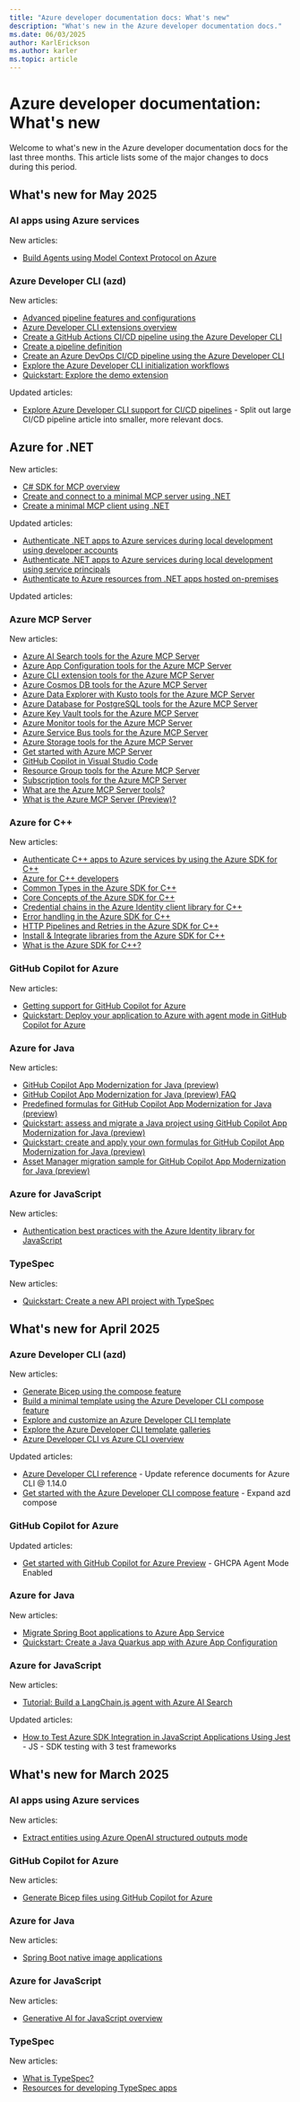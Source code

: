 ```yaml
---
title: "Azure developer documentation docs: What's new"
description: "What's new in the Azure developer documentation docs."
ms.date: 06/03/2025
author: KarlErickson
ms.author: karler
ms.topic: article
---
```


# Azure developer documentation: What's new

Welcome to what's new in the Azure developer documentation docs for the last three months. This article lists some of the major changes to docs during this period.

## What's new for May 2025

### AI apps using Azure services

New articles:

- [Build Agents using Model Context Protocol on Azure](../ai/intro-agents-mcp.md)

### Azure Developer CLI (azd)

New articles:

- [Advanced pipeline features and configurations](../azure-developer-cli/pipeline-advanced-features.md)
- [Azure Developer CLI extensions overview](../azure-developer-cli/extensions/overview.md)
- [Create a GitHub Actions CI/CD pipeline using the Azure Developer CLI](../azure-developer-cli/pipeline-github-actions.md)
- [Create a pipeline definition](../azure-developer-cli/pipeline-create-definition.md)
- [Create an Azure DevOps CI/CD pipeline using the Azure Developer CLI](../azure-developer-cli/pipeline-azure-pipelines.md)
- [Explore the Azure Developer CLI initialization workflows](../azure-developer-cli/azd-init-workflow.md)
- [Quickstart: Explore the demo extension](../azure-developer-cli/extensions/quickstart-ai-extension.md)

Updated articles:

- [Explore Azure Developer CLI support for CI/CD pipelines](../azure-developer-cli/configure-devops-pipeline.md) - Split out large CI/CD pipeline article into smaller, more relevant docs.

## Azure for .NET

New articles:

- [C# SDK for MCP overview](/dotnet/ai/get-started-mcp)
- [Create and connect to a minimal MCP server using .NET](/dotnet/ai/quickstarts/build-mcp-server)
- [Create a minimal MCP client using .NET](/dotnet/ai/quickstarts/build-mcp-client)

Updated articles:

- [Authenticate .NET apps to Azure services during local development using developer accounts](/dotnet/azure/sdk/authentication/local-development-dev-accounts)
- [Authenticate .NET apps to Azure services during local development using service principals](/dotnet/azure/sdk/authentication/local-development-service-principal)
- [Authenticate to Azure resources from .NET apps hosted on-premises](/dotnet/azure/sdk/authentication/on-premises-apps)

Updated articles:

### Azure MCP Server

New articles:

- [Azure AI Search tools for the Azure MCP Server](../azure-mcp-server/tools/ai-search.md)
- [Azure App Configuration tools for the Azure MCP Server](../azure-mcp-server/tools/app-configuration.md)
- [Azure CLI extension tools for the Azure MCP Server](../azure-mcp-server/tools/azure-cli-extension.md)
- [Azure Cosmos DB tools for the Azure MCP Server](../azure-mcp-server/tools/cosmos-db.md)
- [Azure Data Explorer with Kusto tools for the Azure MCP Server](../azure-mcp-server/tools/kusto.md)
- [Azure Database for PostgreSQL tools for the Azure MCP Server](../azure-mcp-server/tools/postgresql.md)
- [Azure Key Vault tools for the Azure MCP Server](../azure-mcp-server/tools/key-vault-key.md)
- [Azure Monitor tools for the Azure MCP Server](../azure-mcp-server/tools/monitor.md)
- [Azure Service Bus tools for the Azure MCP Server](../azure-mcp-server/tools/service-bus.md)
- [Azure Storage tools for the Azure MCP Server](../azure-mcp-server/tools/storage.md)
- [Get started with Azure MCP Server](../azure-mcp-server/get-started.md)
- [GitHub Copilot in Visual Studio Code](../azure-mcp-server/azure-mcp-zone-pivot-groups.yml)
- [Resource Group tools for the Azure MCP Server](../azure-mcp-server/tools/resource-group.md)
- [Subscription tools for the Azure MCP Server](../azure-mcp-server/tools/subscription.md)
- [What are the Azure MCP Server tools?](../azure-mcp-server/tools/index.md)
- [What is the Azure MCP Server (Preview)?](../azure-mcp-server/index.md)

### Azure for C++

New articles:

- [Authenticate C++ apps to Azure services by using the Azure SDK for C++](../cpp/sdk/authentication/overview.md)
- [Azure for C++ developers](../cpp/index.yml)
- [Common Types in the Azure SDK for C++](../cpp/sdk/fundamentals/common-types.md)
- [Core Concepts of the Azure SDK for C++](../cpp/sdk/fundamentals/overview.md)
- [Credential chains in the Azure Identity client library for C++](../cpp/sdk/authentication/credential-chains.md)
- [Error handling in the Azure SDK for C++](../cpp/sdk/fundamentals/errors.md)
- [HTTP Pipelines and Retries in the Azure SDK for C++](../cpp/sdk/fundamentals/http-pipelines-and-retries.md)
- [Install & Integrate libraries from the Azure SDK for C++](../cpp/sdk/install-and-integrate-the-sdk.md)
- [What is the Azure SDK for C++?](../cpp/sdk/overview.md)

### GitHub Copilot for Azure

New articles:

- [Getting support for GitHub Copilot for Azure](../github-copilot-azure/support.md)
- [Quickstart: Deploy your application to Azure with agent mode in GitHub Copilot for Azure](../github-copilot-azure/quickstart-deploy-app-agent-mode.md)

### Azure for Java

New articles:

- [GitHub Copilot App Modernization for Java (preview)](../java/migration/migrate-github-copilot-app-modernization-for-java.md)
- [GitHub Copilot App Modernization for Java (preview) FAQ](../java/migration/migrate-github-copilot-app-modernization-for-java-faq.yml)
- [Predefined formulas for GitHub Copilot App Modernization for Java (preview)](../java/migration/migrate-github-copilot-app-modernization-for-java-predefined-formula.md)
- [Quickstart: assess and migrate a Java project using GitHub Copilot App Modernization for Java (preview)](../java/migration/migrate-github-copilot-app-modernization-for-java-quickstart-assess-migrate.md)
- [Quickstart: create and apply your own formulas for GitHub Copilot App Modernization for Java (preview)](../java/migration/migrate-github-copilot-app-modernization-for-java-quickstart-create-and-apply-your-own-formula.md)
- [Asset Manager migration sample for GitHub Copilot App Modernization for Java (preview)](../java/migration/migrate-github-copilot-app-modernization-for-java-sample.md)

### Azure for JavaScript

New articles:

- [Authentication best practices with the Azure Identity library for JavaScript](../javascript/sdk/authentication/best-practices.md)

### TypeSpec

New articles:

- [Quickstart: Create a new API project with TypeSpec](../typespec/quickstart-scaffold-dotnet.md)

## What's new for April 2025

### Azure Developer CLI (azd)

New articles:

- [Generate Bicep using the compose feature](../azure-developer-cli/compose-generate.md)
- [Build a minimal template using the Azure Developer CLI compose feature](../azure-developer-cli/compose-quickstart.md)
- [Explore and customize an Azure Developer CLI template](../azure-developer-cli/quickstart-explore-templates.md)
- [Explore the Azure Developer CLI template galleries](../azure-developer-cli/azd-template-galleries.md)
- [Azure Developer CLI vs Azure CLI overview](../azure-developer-cli/azure-developer-cli-vs-azure-cli.md)

Updated articles:

- [Azure Developer CLI reference](../azure-developer-cli/reference.md) - Update reference documents for Azure CLI @ 1.14.0
- [Get started with the Azure Developer CLI compose feature](../azure-developer-cli/azd-compose.md) - Expand azd compose

### GitHub Copilot for Azure

Updated articles:

- [Get started with GitHub Copilot for Azure Preview](../github-copilot-azure/get-started.md) - GHCPA Agent Mode Enabled

### Azure for Java

New articles:

- [Migrate Spring Boot applications to Azure App Service](../java/migration/migrate-spring-boot-to-app-service.md)
- [Quickstart: Create a Java Quarkus app with Azure App Configuration](../java/ee/quarkus-with-app-configuration.md)

### Azure for JavaScript

New articles:

- [Tutorial: Build a LangChain.js agent with Azure AI Search](../javascript/ai/langchain-agent-on-azure.md)

Updated articles:

- [How to Test Azure SDK Integration in JavaScript Applications Using Jest](../javascript/sdk/test-sdk-integration.md) - JS - SDK testing with 3 test frameworks

## What's new for March 2025

### AI apps using Azure services

New articles:

- [Extract entities using Azure OpenAI structured outputs mode](../ai/how-to/extract-entities-using-structured-outputs.md)

### GitHub Copilot for Azure

New articles:

- [Generate Bicep files using GitHub Copilot for Azure](../github-copilot-azure/bicep-generate-edit.md)

### Azure for Java

New articles:

- [Spring Boot native image applications](../java/spring-framework/native-applications.md)

### Azure for JavaScript

New articles:

- [Generative AI for JavaScript overview](../javascript/ai/generative-ai-for-javascript-developers.md)

### TypeSpec

New articles:

- [What is TypeSpec?](../typespec/overview.md)
- [Resources for developing TypeSpec apps](../typespec/resources.md)
